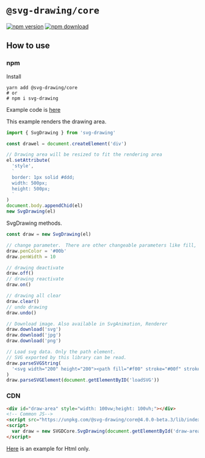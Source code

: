 # `@svg-drawing/core`

[![npm version](https://img.shields.io/npm/v/@svg-drawing/core/latest.svg)](https://www.npmjs.com/package/@svg-drawing/core) [![npm download](https://img.shields.io/npm/dm/@svg-drawing/core.svg)](https://www.npmjs.com/package/@svg-drawing/core)

## How to use

### npm

Install

```shell
yarn add @svg-drawing/core
# or
# npm i svg-drawing
```

Example code is [here](src/example/)

This example renders the drawing area.

```javascript
import { SvgDrawing } from 'svg-drawing'

const drawel = document.createElement('div')

// Drawing area will be resized to fit the rendering area
el.setAttribute(
  'style',
  `
  border: 1px solid #ddd;
  width: 500px;
  height: 500px;
  `
)
document.body.appendChid(el)
new SvgDrawing(el)
```

SvgDrawing methods.

```javascript
const draw = new SvgDrawing(el)

// change parameter.　There are other changeable parameters like fill, close, curve, etc.
draw.penColor = '#00b'
draw.penWidth = 10

// drawing deactivate
draw.off()
// drawing reactivate
draw.on()

// drawing all clear
draw.clear()
// undo drawing
draw.undo()

// Download image. Also available in SvgAnimation, Renderer
draw.download('svg')
draw.download('jpg')
draw.download('png')

// Load svg data. Only the path element.
// SVG exported by this library can be read.
draw.parseSVGString(
  '<svg width="200" height="200"><path fill="#f00" stroke="#00f" stroke-width="4" d="M 1 1 L 2 2 C 3 3 5 3 7 3 Z"></path></svg>'
)
draw.parseSVGElement(document.getElementByID('loadSVG'))
```

### CDN

```html
<div id="draw-area" style="width: 100vw;height: 100vh;"></div>
<!-- Common JS-->
<script src="https://unpkg.com/@svg-drawing/core@4.0.0-beta.3/lib/index.umd.js"></script>
<script>
  var draw = new SVGDCore.SvgDrawing(document.getElementById('draw-area'))
</script>
```

[Here](/example/demo/) is an example for Html only.
